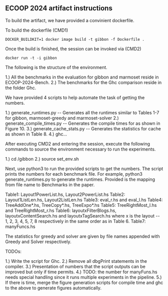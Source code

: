 ## ECOOP 2024 artifact instructions 

To build the artifact, we have provided a convinient dockerfile.

To build the dockerfile (CMD1)


```
DOCKER_BUILDKIT=1 docker image build -t gibbon -f Dockerfile .
```

Once the build is finished, the session can be invoked via (CMD2)

```
docker run -t -i gibbon
```

The following is the structure of the environment. 

1.) All the benchmarks in the evaluation for gibbon and marmoset reside in ECOOP-2024-Bench.
2.) The benchmarks for the Ghc comparison reside in the folder Ghc. 


We have provided 4 scripts to help automate the task of getting the numbers. 

1.) generate_runtimes.py        -- Generates all the runtimes similar to Tables 1-7 for gibbon, marmoset-greedy and marmoset-solver
2.) generate_compile_times.py   -- Generates the compile times for as shown in Figure 10.
3.) generate_cache_stats.py     -- Generates the statistics for cache as shown in Table 8.
4.) ghc...

After executing CMD2 and entering the session, execute the following commands to source the environment necessary to run the experiments. 

1.) cd /gibbon 
2.) source set_env.sh 


Next, use python3 to run the provided scripts to get the numbers. 
The script prints the numbers for each benchmark file. 
For example, python3 generate_runtimes.py to generate the runtimes.
Provided is the mapping from file name to Benchmarks in the paper.

Table1: Layout1PowerList.hs, Layout2PowerList.hs 
Table2: Layout1ListLen.hs, Layout2ListLen.hs 
Table3: eval_r.hs and eval_l.hs 
Table4: TreeAddOne*.hs, TreeCopy*.hs, TreeExpo*.hs 
Table5: TreeRightMost_l.hs and TreeRightMost_r.hs 
Table6: layoutxFilterBlogs.hs, layoutxContentSearch.hs and layoutxTagSearch.hs where x is the layout -- 1, 2, 3, 4, 5, 7, 8 respectively in the same order as in Table 6.
Table7: manyFuncs.hs 

The statistics for greedy and solver are given by file names appended with Greedy and Solver respectively.


TODOs: 

1.) Write the script for Ghc. 
2.) Remove all dbgPrint statements in the compiler. 
3.) Presentation of numbers that the script outputs can be improved but only if time permits.
4.) TODO: the number for manyFuns.hs needs special handling since it runs multiple experiments in the pipeline. 
5.) If there is time, merge the figure generation scripts for compile time and ghc to the above to generate figures automatically.
